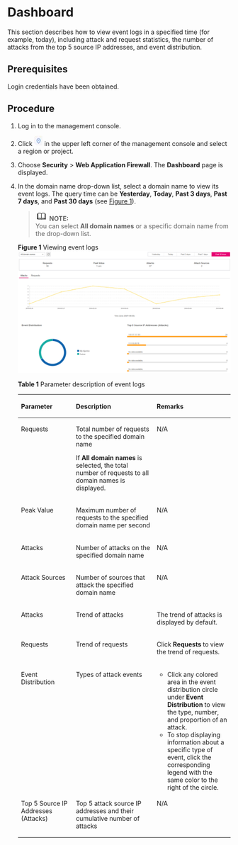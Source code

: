 # Dashboard<a name="waf_01_0021"></a>

This section describes how to  view event logs  in a specified time \(for example, today\), including attack and request statistics, the number of attacks from the top 5 source IP addresses, and event distribution.

## Prerequisites<a name="section2256777914731"></a>

Login credentials have been obtained.

## Procedure<a name="section61533550183130"></a>

1.  Log in to the management console.
2.  Click  ![](figures/icon-region.png)  in the upper left corner of the management console and select a region or project.
3.  Choose  **Security**  \>  **Web Application Firewall**. The  **Dashboard**  page is displayed.
4.  In the domain name drop-down list, select a domain name to view its event logs. The query time can be  **Yesterday**,  **Today**,  **Past 3 days**,  **Past 7 days**, and  **Past 30 days**  \(see  [Figure 1](#fig5451829111656)\).

    >![](public_sys-resources/icon-note.gif) **NOTE:**   
    >You can select  **All domain names**  or a specific domain name from the drop-down list.  

    **Figure  1**  Viewing event logs<a name="fig5451829111656"></a>  
    ![](figures/viewing-event-logs.png "viewing-event-logs")

    **Table  1**  Parameter description of event logs

    <a name="table2857356711453"></a>
    <table><thead align="left"><tr id="row2386908311453"><th class="cellrowborder" valign="top" width="25.81258125812581%" id="mcps1.2.4.1.1"><p id="p1936630111453"><a name="p1936630111453"></a><a name="p1936630111453"></a>Parameter</p>
    </th>
    <th class="cellrowborder" valign="top" width="38.033803380338036%" id="mcps1.2.4.1.2"><p id="p2516658611453"><a name="p2516658611453"></a><a name="p2516658611453"></a>Description</p>
    </th>
    <th class="cellrowborder" valign="top" width="36.153615361536154%" id="mcps1.2.4.1.3"><p id="p21644893114937"><a name="p21644893114937"></a><a name="p21644893114937"></a>Remarks</p>
    </th>
    </tr>
    </thead>
    <tbody><tr id="row2572158511453"><td class="cellrowborder" valign="top" width="25.81258125812581%" headers="mcps1.2.4.1.1 "><p id="p46185398114652"><a name="p46185398114652"></a><a name="p46185398114652"></a>Requests</p>
    </td>
    <td class="cellrowborder" valign="top" width="38.033803380338036%" headers="mcps1.2.4.1.2 "><p id="p50029725114652"><a name="p50029725114652"></a><a name="p50029725114652"></a>Total number of requests to the specified domain name</p>
    <p id="p47614347114652"><a name="p47614347114652"></a><a name="p47614347114652"></a>If <strong id="b1640172581218"><a name="b1640172581218"></a><a name="b1640172581218"></a>All domain names</strong> is selected, the total number of requests to all domain names is displayed.</p>
    </td>
    <td class="cellrowborder" valign="top" width="36.153615361536154%" headers="mcps1.2.4.1.3 "><p id="p3345389611453"><a name="p3345389611453"></a><a name="p3345389611453"></a>N/A</p>
    </td>
    </tr>
    <tr id="row3264961511453"><td class="cellrowborder" valign="top" width="25.81258125812581%" headers="mcps1.2.4.1.1 "><p id="p53764047114652"><a name="p53764047114652"></a><a name="p53764047114652"></a>Peak Value</p>
    </td>
    <td class="cellrowborder" valign="top" width="38.033803380338036%" headers="mcps1.2.4.1.2 "><p id="p59920569114652"><a name="p59920569114652"></a><a name="p59920569114652"></a>Maximum number of requests to the specified domain name per second</p>
    </td>
    <td class="cellrowborder" valign="top" width="36.153615361536154%" headers="mcps1.2.4.1.3 "><p id="p1218804711453"><a name="p1218804711453"></a><a name="p1218804711453"></a>N/A</p>
    </td>
    </tr>
    <tr id="row4258356411453"><td class="cellrowborder" valign="top" width="25.81258125812581%" headers="mcps1.2.4.1.1 "><p id="p61333475114652"><a name="p61333475114652"></a><a name="p61333475114652"></a>Attacks</p>
    </td>
    <td class="cellrowborder" valign="top" width="38.033803380338036%" headers="mcps1.2.4.1.2 "><p id="p1955603114652"><a name="p1955603114652"></a><a name="p1955603114652"></a>Number of attacks on the specified domain name</p>
    </td>
    <td class="cellrowborder" valign="top" width="36.153615361536154%" headers="mcps1.2.4.1.3 "><p id="p6676667411453"><a name="p6676667411453"></a><a name="p6676667411453"></a>N/A</p>
    </td>
    </tr>
    <tr id="row6402915811453"><td class="cellrowborder" valign="top" width="25.81258125812581%" headers="mcps1.2.4.1.1 "><p id="p16348957114652"><a name="p16348957114652"></a><a name="p16348957114652"></a>Attack Sources</p>
    </td>
    <td class="cellrowborder" valign="top" width="38.033803380338036%" headers="mcps1.2.4.1.2 "><p id="p49197101114652"><a name="p49197101114652"></a><a name="p49197101114652"></a>Number of sources that attack the specified domain name</p>
    </td>
    <td class="cellrowborder" valign="top" width="36.153615361536154%" headers="mcps1.2.4.1.3 "><p id="p3617334411453"><a name="p3617334411453"></a><a name="p3617334411453"></a>N/A</p>
    </td>
    </tr>
    <tr id="row5712464411453"><td class="cellrowborder" valign="top" width="25.81258125812581%" headers="mcps1.2.4.1.1 "><p id="p6369341911453"><a name="p6369341911453"></a><a name="p6369341911453"></a>Attacks</p>
    </td>
    <td class="cellrowborder" valign="top" width="38.033803380338036%" headers="mcps1.2.4.1.2 "><p id="p5889333511453"><a name="p5889333511453"></a><a name="p5889333511453"></a>Trend of attacks</p>
    </td>
    <td class="cellrowborder" valign="top" width="36.153615361536154%" headers="mcps1.2.4.1.3 "><p id="p563086411453"><a name="p563086411453"></a><a name="p563086411453"></a>The trend of attacks is displayed by default.</p>
    </td>
    </tr>
    <tr id="row5067778111453"><td class="cellrowborder" valign="top" width="25.81258125812581%" headers="mcps1.2.4.1.1 "><p id="p1125956311453"><a name="p1125956311453"></a><a name="p1125956311453"></a>Requests</p>
    </td>
    <td class="cellrowborder" valign="top" width="38.033803380338036%" headers="mcps1.2.4.1.2 "><p id="p3960941011453"><a name="p3960941011453"></a><a name="p3960941011453"></a>Trend of requests</p>
    </td>
    <td class="cellrowborder" valign="top" width="36.153615361536154%" headers="mcps1.2.4.1.3 "><p id="p5424563311453"><a name="p5424563311453"></a><a name="p5424563311453"></a>Click <strong id="b190251171112"><a name="b190251171112"></a><a name="b190251171112"></a>Requests</strong> to view the trend of requests.</p>
    </td>
    </tr>
    <tr id="row1844865611453"><td class="cellrowborder" valign="top" width="25.81258125812581%" headers="mcps1.2.4.1.1 "><p id="p1794614311453"><a name="p1794614311453"></a><a name="p1794614311453"></a>Event Distribution</p>
    </td>
    <td class="cellrowborder" valign="top" width="38.033803380338036%" headers="mcps1.2.4.1.2 "><p id="p4435146711453"><a name="p4435146711453"></a><a name="p4435146711453"></a>Types of attack events</p>
    </td>
    <td class="cellrowborder" valign="top" width="36.153615361536154%" headers="mcps1.2.4.1.3 "><a name="ul5009385314278"></a><a name="ul5009385314278"></a><ul id="ul5009385314278"><li>Click any colored area in the event distribution circle under <strong id="b842352706113520"><a name="b842352706113520"></a><a name="b842352706113520"></a>Event Distribution</strong> to view the type, number, and proportion of an attack.</li><li>To stop displaying information about a specific type of event, click the corresponding legend with the same color to the right of the circle.</li></ul>
    </td>
    </tr>
    <tr id="row53276882114737"><td class="cellrowborder" valign="top" width="25.81258125812581%" headers="mcps1.2.4.1.1 "><p id="p20460182114737"><a name="p20460182114737"></a><a name="p20460182114737"></a>Top 5 Source IP Addresses (Attacks)</p>
    </td>
    <td class="cellrowborder" valign="top" width="38.033803380338036%" headers="mcps1.2.4.1.2 "><p id="p46662075114737"><a name="p46662075114737"></a><a name="p46662075114737"></a>Top 5 attack source IP addresses and their cumulative number of attacks</p>
    </td>
    <td class="cellrowborder" valign="top" width="36.153615361536154%" headers="mcps1.2.4.1.3 "><p id="p21531753114737"><a name="p21531753114737"></a><a name="p21531753114737"></a>N/A</p>
    </td>
    </tr>
    </tbody>
    </table>


